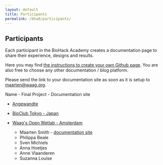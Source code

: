 ```yaml
---
layout: default
title: Participants
permalink: /bha8/participants/
---
```


## Participants

Each participant in the BioHack Academy creates a documentation page to share their experience, designs and results.

Here you may find [the instructions to create your own Github page](https://github.com/BioHackAcademy/BHA_DocumentationSite). You are also free to choose any other documentation / blog platform.

Please send the link to your documentation site as soon as it is setup to [maarten@waag.org](mailto:maarten@waag.org).

Name - Final Project - Documentation site
* [Angewandte](https://www.dieangewandte.at/)

* [BioClub Tokyo - Japan](http://www.bioclub.org)

* [Waag's Open Wetlab - Amsterdam](https://www.waag.org/nl/event/biohack-academy-6)
  * Maarten Smith - [documentation site](https://ivoormeeuw.github.io)
  * Philippa Beale
  * Sven Michiels
  * Anna Hoetjes
  * Anne Vlaanderen
  * Suzanna Louise
  